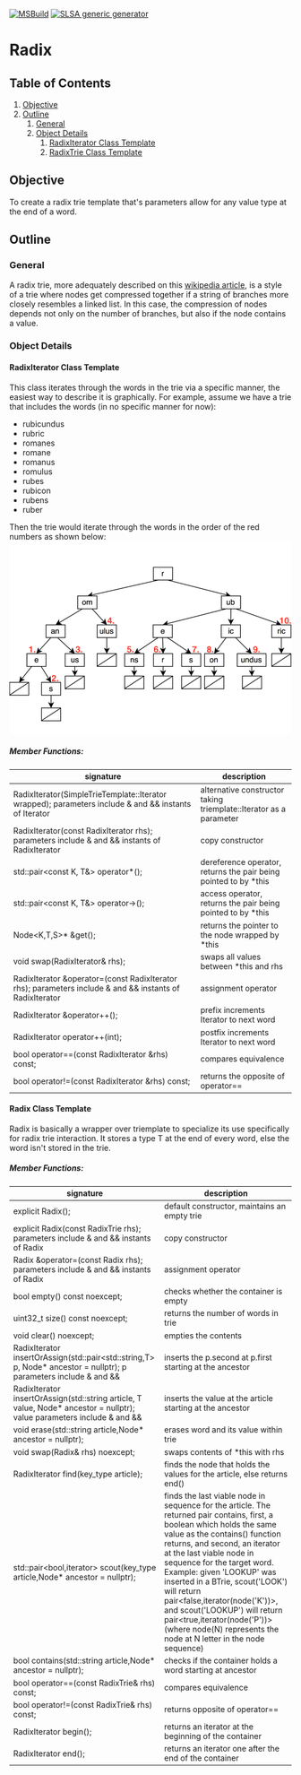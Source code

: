 [![MSBuild](https://github.com/breylaude/radix/actions/workflows/msbuild.yml/badge.svg)](https://github.com/breylaude/radix/actions/workflows/msbuild.yml)
[![SLSA generic generator](https://github.com/breylaude/radix/actions/workflows/generator-generic-ossf-slsa3-publish.yml/badge.svg)](https://github.com/breylaude/radix/actions/workflows/generator-generic-ossf-slsa3-publish.yml)
# Radix
## Table of Contents

1. [Objective](#objective)
2. [Outline](#outline)
    1. [General](#general)
    2. [Object Details](#object-details)
        1. [RadixIterator Class Template](#radixiterator-class-template)
        2. [RadixTrie Class Template](#radix-class-template)
    
## Objective
To create a radix trie template that's parameters allow for any value type at the end of a word.

## Outline
### General
A radix trie, more adequately described on this [wikipedia article](#https://en.wikipedia.org/wiki/Radix_tree), is a
style of a trie where nodes get compressed together if a string of branches more closely resembles a linked list.  In
this case, the compression of nodes depends not only on the number of branches, but also if the node contains a value.

### Object Details
#### RadixIterator Class Template
This class iterates through the words in the trie via a specific manner, the easiest way to describe it is graphically.
For example, assume we have a trie that includes the words (in no specific manner for now):
* rubicundus
* rubric
* romanes
* romane
* romanus
* romulus
* rubes
* rubicon
* rubens
* ruber

Then the trie would iterate through the words in the order of the red numbers as shown below:
![compressed trie](readme_resources/compressed_trie.png)

##### Member Functions:
signature | description
----------|-----------
RadixIterator(SimpleTrieTemplate::Iterator wrapped); parameters include & and && instants of Iterator | alternative constructor taking triemplate::Iterator as a parameter
RadixIterator(const RadixIterator rhs); parameters include & and && instants of RadixIterator | copy constructor
std::pair<const K, T&> operator*(); | dereference operator, returns the pair being pointed to by *this
std::pair<const K, T&> operator->(); | access operator, returns the pair being pointed to by *this
Node<K,T,S>* &get(); | returns the pointer to the node wrapped by *this
void swap(RadixIterator& rhs); | swaps all values between *this and rhs
RadixIterator &operator=(const RadixIterator rhs); parameters include & and && instants of RadixIterator | assignment operator
RadixIterator &operator++(); | prefix increments Iterator to next word
RadixIterator operator++(int); | postfix increments Iterator to next word
bool operator==(const RadixIterator &rhs) const; | compares equivalence
bool operator!=(const RadixIterator &rhs) const; | returns the opposite of operator==

#### Radix Class Template
Radix is basically a wrapper over triemplate to specialize its use specifically for radix trie interaction.
It stores a type T at the end of every word, else the word isn't stored in the trie.

##### Member Functions:
signature | description
----------|-----------
explicit Radix(); | default constructor, maintains an empty trie
explicit Radix(const RadixTrie<T> rhs); parameters include & and && instants of Radix | copy constructor
Radix<T> &operator=(const Radix<T> rhs); parameters include & and && instants of Radix | assignment operator
bool empty() const noexcept; | checks whether the container is empty
uint32_t size() const noexcept; | returns the number of words in trie
void clear() noexcept; | empties the contents
RadixIterator insertOrAssign(std::pair\<std::string,T> p, Node* ancestor = nullptr); p parameters include & and && | inserts the p.second at p.first starting at the ancestor
RadixIterator insertOrAssign(std::string article, T value, Node* ancestor = nullptr); value parameters include & and && | inserts the value at the article starting at the ancestor 
void erase(std::string article,Node* ancestor = nullptr); | erases word and its value within trie
void swap(Radix& rhs) noexcept; | swaps contents of *this with rhs
RadixIterator find(key_type article); | finds the node that holds the values for the article, else returns end()
std::pair<bool,iterator> scout(key_type article,Node* ancestor = nullptr); | finds the last viable node in sequence for the article. The returned pair contains, first, a boolean which holds the same value as the contains() function returns, and second, an iterator at the last viable node in sequence for the target word.  Example: given 'LOOKUP' was inserted in a BTrie, scout('LOOK') will return pair<false,iterator(node('K'))>, and scout('LOOKUP') will return pair<true,iterator(node('P'))> (where node(N) represents the node at N letter in the node sequence)
bool contains(std::string article,Node* ancestor = nullptr); | checks if the container holds a word starting at ancestor
bool operator==(const RadixTrie& rhs) const; | compares equivalence
bool operator!=(const RadixTrie& rhs) const; | returns opposite of operator==
RadixIterator begin(); | returns an iterator at the beginning of the container
RadixIterator end(); | returns an iterator one after the end of the container
